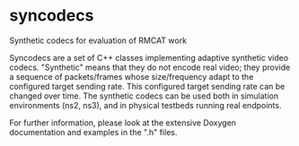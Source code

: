 # syncodecs
Synthetic codecs for evaluation of RMCAT work

Syncodecs are a set of C++ classes implementing adaptive synthetic video codecs. "Synthetic" means that they do not encode real video; they provide a sequence of packets/frames whose size/frequency adapt to the configured target sending rate. This configured target sending rate can be changed over time.  The synthetic codecs can be used both in simulation environments (ns2, ns3), and in physical testbeds running real endpoints.

For further information, please look at the extensive Doxygen documentation and examples in the ".h" files.
